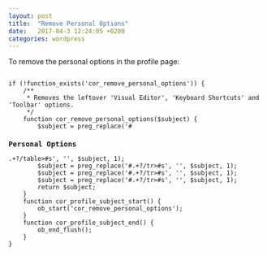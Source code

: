 ```yaml
---
layout: post
title:  "Remove Personal Options"
date:   2017-04-3 12:24:05 +0200
categories: wordpress
---
```


To remove the personal options in the profile page:

<code>
if (!function_exists('cor_remove_personal_options')) {
    /**
     * Removes the leftover 'Visual Editor', 'Keyboard Shortcuts' and 'Toolbar' options.
     */
    function cor_remove_personal_options($subject) {
        $subject = preg_replace('#<h3>Personal Options</h3>.+?/table>#s', '', $subject, 1);
        $subject = preg_replace('#<label for="aim">.+?/tr>#s', '', $subject, 1);
        $subject = preg_replace('#<label for="yim">.+?/tr>#s', '', $subject, 1);
        $subject = preg_replace('#<label for="jabber">.+?/tr>#s', '', $subject, 1);
        return $subject;
    }
    function cor_profile_subject_start() {
        ob_start('cor_remove_personal_options');
    }
    function cor_profile_subject_end() {
        ob_end_flush();
    }
}
</code>
